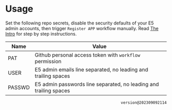 # Usage

Set the following repo secrets, disable the security defaults of your E5 admin accounts, then trigger `Register APP` workflow manually. Read [The Intro](https://logi.im/script/permanently-keeping-an-office-e5-account.html) for step by step instructions.

| Name   | Value                                                             |
| ------ | ----------------------------------------------------------------- |
| PAT    | Github personal access token with `workflow` permission           |
| USER   | E5 admin emails line separated, no leading and trailing spaces    |
| PASSWD | E5 admin passwords line separated, no leading and trailing spaces |

<right><p align="right"><code>version@202309092114</code></p></right>
